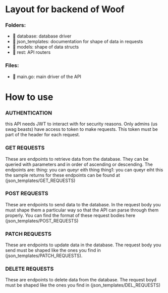 # Layout for backend of Woof
### Folders:
- 📁 database: database driver
- 📁 json_templates: documentation for shape of data in requests
- 📁 models: shape of data structs
- 📁 rest: API routers

### Files:
- 📄 main.go: main driver of the API

# How to use

### AUTHENTICATION
this API needs JWT to interact with for security reasons. Only admins (us swag beasts) have access to token to make requests. This token must be part of the header for each request.

### GET REQUESTS
These are endpoints to retrieve data from the database. They can be queried with parameters and in order of ascending or descending. The endpoints are:
thing: you can queyr eith thing
thing1: you can queyr eiht this
the sample returns for these endpoints can be found at (json_templates/GET_REQUESTS)



### POST REQUESTS
These are endpoints to send data to the database. In the request body you must shape them a particular way so that the API can parse through them properly. You can find the format of these request bodies here (json_templates/POST_REQUESTS)

### PATCH REQUESTS
These are endpoints to update data in the database. The request body you send must be shaped like the ones you find in (json_templates/PATCH_REQUESTS).

### DELETE REQUESTS
These are endpoints to delete data from the database. The request boyd must be shaped like the ones you find in (json_templates/DEL_REQUESTS)
